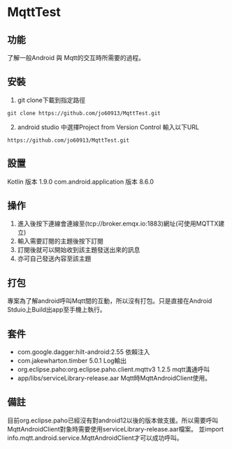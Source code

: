 # MqttTest
## 功能
了解一般Android 與 Mqtt的交互時所需要的過程。

## 安裝
1. git clone下載到指定路徑
```
git clone https://github.com/jo60913/MqttTest.git
```

2. android studio 中選擇Project from Version Control 輸入以下URL
```
https://github.com/jo60913/MqttTest.git
```
## 設置
Kotlin 版本 1.9.0
com.android.application 版本 8.6.0

## 操作
1. 進入後按下連線會連線至(tcp://broker.emqx.io:1883)網址(可使用MQTTX建立)
2. 輸入需要訂閱的主題後按下訂閱
3. 訂閱後就可以開始收到該主題發送出來的訊息
4. 亦可自己發送內容至該主題

## 打包
專案為了解android呼叫Mqtt間的互動，所以沒有打包。只是直接在Android Stduio上Build出app至手機上執行。

## 套件
* com.google.dagger:hilt-android:2.55 依賴注入
* com.jakewharton.timber 5.0.1 Log輸出
* org.eclipse.paho:org.eclipse.paho.client.mqttv3 1.2.5 mqtt溝通呼叫
* app/libs/serviceLibrary-release.aar Mqtt時MqttAndroidClient使用。

## 備註
目前org.eclipse.paho已經沒有對android12以後的版本做支援。所以需要呼叫MqttAndroidClient對象時需要使用serviceLibrary-release.aar檔案。
並import info.mqtt.android.service.MqttAndroidClient才可以成功呼叫。
